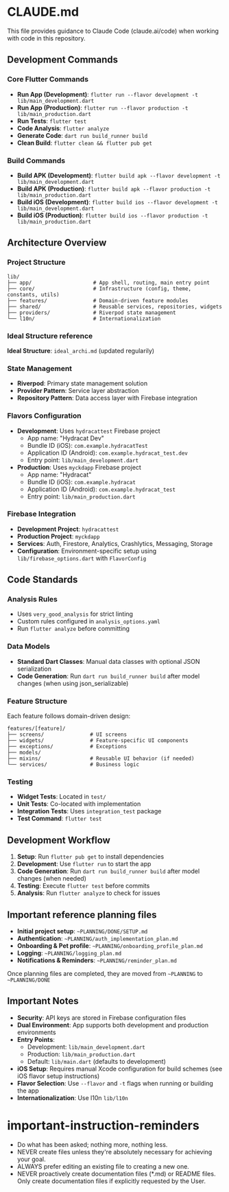 # CLAUDE.md

This file provides guidance to Claude Code (claude.ai/code) when working with code in this repository.

## Development Commands

### Core Flutter Commands
- **Run App (Development)**: `flutter run --flavor development -t lib/main_development.dart`
- **Run App (Production)**: `flutter run --flavor production -t lib/main_production.dart`
- **Run Tests**: `flutter test`
- **Code Analysis**: `flutter analyze`
- **Generate Code**: `dart run build_runner build`
- **Clean Build**: `flutter clean && flutter pub get`

### Build Commands
- **Build APK (Development)**: `flutter build apk --flavor development -t lib/main_development.dart`
- **Build APK (Production)**: `flutter build apk --flavor production -t lib/main_production.dart`
- **Build iOS (Development)**: `flutter build ios --flavor development -t lib/main_development.dart`
- **Build iOS (Production)**: `flutter build ios --flavor production -t lib/main_production.dart`

## Architecture Overview

### Project Structure
```
lib/
├── app/                    # App shell, routing, main entry point
├── core/                   # Infrastructure (config, theme, constants, utils)
├── features/               # Domain-driven feature modules
├── shared/                 # Reusable services, repositories, widgets
├── providers/              # Riverpod state management
└── l10n/                   # Internationalization
```
### Ideal Structure reference

**Ideal Structure**: `ideal_archi.md` (updated regularily)


### State Management
- **Riverpod**: Primary state management solution
- **Provider Pattern**: Service layer abstraction
- **Repository Pattern**: Data access layer with Firebase integration

### Flavors Configuration
- **Development**: Uses `hydracattest` Firebase project
  - App name: "Hydracat Dev"
  - Bundle ID (iOS): `com.example.hydracatTest`
  - Application ID (Android): `com.example.hydracat_test.dev`
  - Entry point: `lib/main_development.dart`
- **Production**: Uses `myckdapp` Firebase project
  - App name: "Hydracat"
  - Bundle ID (iOS): `com.example.hydracat`
  - Application ID (Android): `com.example.hydracat_test`
  - Entry point: `lib/main_production.dart`

### Firebase Integration
- **Development Project**: `hydracattest`
- **Production Project**: `myckdapp`
- **Services**: Auth, Firestore, Analytics, Crashlytics, Messaging, Storage
- **Configuration**: Environment-specific setup using `lib/firebase_options.dart` with `FlavorConfig`

## Code Standards

### Analysis Rules
- Uses `very_good_analysis` for strict linting
- Custom rules configured in `analysis_options.yaml`
- Run `flutter analyze` before committing

### Data Models
- **Standard Dart Classes**: Manual data classes with optional JSON serialization
- **Code Generation**: Run `dart run build_runner build` after model changes (when using json_serializable)

### Feature Structure
Each feature follows domain-driven design:
```
features/[feature]/
├── screens/               # UI screens
├── widgets/               # Feature-specific UI components
├── exceptions/            # Exceptions
├── models/
├── mixins/                # Reusable UI behavior (if needed)
└── services/              # Business logic
```

### Testing
- **Widget Tests**: Located in `test/`
- **Unit Tests**: Co-located with implementation
- **Integration Tests**: Uses `integration_test` package
- **Test Command**: `flutter test`

## Development Workflow

1. **Setup**: Run `flutter pub get` to install dependencies
2. **Development**: Use `flutter run` to start the app
3. **Code Generation**: Run `dart run build_runner build` after model changes (when needed)
4. **Testing**: Execute `flutter test` before commits
5. **Analysis**: Run `flutter analyze` to check for issues

## Important reference planning files

- **Initial project setup**: `~PLANNING/DONE/SETUP.md`
- **Authentication**: `~PLANNING/auth_implementation_plan.md`
- **Onboarding & Pet profile**: `~PLANNING/onboarding_profile_plan.md`
- **Logging**: `~PLANNING/logging_plan.md`
- **Notifications & Reminders**: `~PLANNING/reminder_plan.md`

Once planning files are completed, they are moved from `~PLANNING` to `~PLANNING/DONE`

## Important Notes

- **Security**: API keys are stored in Firebase configuration files
- **Dual Environment**: App supports both development and production environments
- **Entry Points**: 
  - Development: `lib/main_development.dart`
  - Production: `lib/main_production.dart`
  - Default: `lib/main.dart` (defaults to development)
- **iOS Setup**: Requires manual Xcode configuration for build schemes (see iOS flavor setup instructions)
- **Flavor Selection**: Use `--flavor` and `-t` flags when running or building the app
- **Internationalization**: Use l10n `lib/l10n`

# important-instruction-reminders
- Do what has been asked; nothing more, nothing less.
- NEVER create files unless they're absolutely necessary for achieving your goal.
- ALWAYS prefer editing an existing file to creating a new one.
- NEVER proactively create documentation files (*.md) or README files. Only create documentation files if explicitly requested by the User.